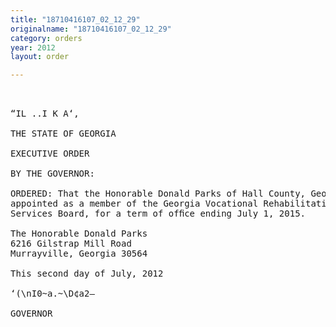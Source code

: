 ```yaml
---
title: "18710416107_02_12_29"
originalname: "18710416107_02_12_29"
category: orders
year: 2012
layout: order

---
```

<pre>
 

“IL ..I K A‘,

THE STATE OF GEORGIA

EXECUTIVE ORDER

BY THE GOVERNOR:

ORDERED: That the Honorable Donald Parks of Hall County, Georgia, is
appointed as a member of the Georgia Vocational Rehabilitation
Services Board, for a term of ofﬁce ending July 1, 2015.

The Honorable Donald Parks
6216 Gilstrap Mill Road
Murrayville, Georgia 30564

This second day of July, 2012

‘(\nI0~a.~\D¢a2—

GOVERNOR

</pre>
